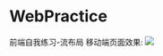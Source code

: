 # WebPractice
前端自我练习-流布局
移动端页面效果:
![](http://ww1.sinaimg.cn/large/006rAlqhly1g31w3ecbihg308r0fee81.gif)

